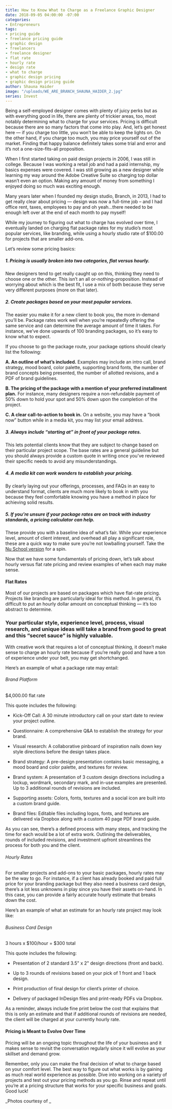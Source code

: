 ```yaml
---
title: How to Know What to Charge as a Freelance Graphic Designer
date: 2018-09-05 04:00:00 -07:00
categories:
- Entrepreneurs
tags:
- pricing guide
- freelance pricing guide
- graphic design
- freelancers
- freelance designer
- flat rate
- hourly rate
- design rate
- what to charge
- graphic design pricing
- graphic design pricing guide
author: Shauna Haider
image: "/uploads/WE_ARE_BRANCH_SHAUNA_HAIDER_2.jpg"
series: Invest
---
```


Being a self-employed designer comes with plenty of juicy perks but as with everything good in life, there are plenty of trickier areas, too, most notably determining what to charge for your services. Pricing is difficult because there are so many factors that come into play. And, let’s get honest here — if you charge too little, you won’t be able to keep the lights on. On the other hand, if you charge too much, you may price yourself out of the market. Finding that happy balance definitely takes some trial and error and it’s not a one-size-fits-all proposition.

When I first started taking on paid design projects in 2006, I was still in college. Because I was working a retail job and had a paid internship, my basics expenses were covered. I was still growing as a new designer while learning my way around the Adobe Creative Suite so charging top dollar wasn’t even an option. Making any amount of money from something I enjoyed doing so much was exciting enough.

Many years later when I founded my design studio, Branch, in 2013, I had to get really clear about pricing — design was now a full-time job – and I had office rent, taxes, employees to pay and oh yeah…there needed to be enough left over at the end of each month to pay myself!

While my journey to figuring out what to charge has evolved over time, I eventually landed on charging flat package rates for my studio’s most popular services, like branding, while using a hourly studio rate of $100.00 for projects that are smaller add-ons.

Let’s review some pricing basics:

##### 1. Pricing is usually broken into two categories, flat versus hourly.

New designers tend to get really caught up on this, thinking they need to choose one or the other. This isn’t an all or-nothing-proposition. Instead of worrying about which is the best fit, I use a mix of both because they serve very different purposes (more on that later).

##### 2. Create packages based on your most popular services.

The easier you make it for a new client to book you, the more in-demand you’ll be. Package rates work well when you’re repeatedly offering the same service and can determine the average amount of time it takes. For instance, we’ve done upwards of 100 branding packages, so it’s easy to know what to expect.

If you choose to go the package route, your package options should clearly list the following:

**A. An outline of what’s included.** Examples may include an intro call, brand strategy, mood board, color palette, supporting brand fonts, the number of brand concepts being presented, the number of allotted revisions, and a PDF of brand guidelines.

**B. The pricing of the package with a mention of your preferred installment plan.** For instance, many designers require a non-refundable payment of 50% down to hold your spot and 50% down upon the completion of the project.

**C. A clear call-to-action to book in.** On a website, you may have a “book now” button while in a media kit, you may list your email address.

##### 3. Always include “starting at” in front of your package rates.

This lets potential clients know that they are subject to change based on their particular project scope. The base rates are a general guideline but you should always provide a custom quote in writing once you’ve reviewed their specific needs to avoid any misunderstandings.

##### 4. A media kit can work wonders to establish your pricing.

By clearly laying out your offerings, processes, and FAQs in an easy to understand format, clients are much more likely to book in with you because they feel comfortable knowing you have a method in place for achieving solid results.

##### 5. If you’re unsure if your package rates are on track with industry standards, a pricing calculator can help.

These provide you with a baseline idea of what’s fair. While your experience level, amount of client interest, and overhead all play a significant role, these are a quick way to make sure you’re not lowballing yourself. Take the [Nu School version](http://thenuschool.com/how-much/#/start) for a spin.

Now that we have some fundamentals of pricing down, let’s talk about hourly versus flat rate pricing and review examples of when each may make sense.

#### Flat Rates

Most of our projects are based on packages which have flat-rate pricing. Projects like branding are particularly ideal for this method. In general, it’s difficult to put an hourly dollar amount on conceptual thinking — it’s too abstract to determine. 

### Your particular style, experience level, process, visual research, and unique ideas will take a brand from good to great and this “secret sauce” is highly valuable.

With creative work that requires a lot of conceptual thinking, it doesn’t make sense to charge an hourly rate because if you’re really good and have a ton of experience under your belt, you may get shortchanged.

Here’s an example of what a package rate may entail:

###### Brand Platform 

$4,000.00 flat rate

This quote includes the following:

- Kick-Off Call: A 30 minute introductory call on your start date to review your project outline.

- Questionnaire: A comprehensive Q&A to establish the strategy for your brand.

- Visual research: A collaborative pinboard of inspiration nails down key style directions before the design takes place.

- Brand strategy: A pre-design presentation contains basic messaging, a mood board and color palette, and textures for review.

- Brand system: A presentation of 3 custom design directions including a lockup, wordmark, secondary mark, and in-use examples are presented. Up to 3 additional rounds of revisions are included.

- Supporting assets: Colors, fonts, textures and a social icon are built into a custom brand guide.

- Brand files: Editable files including logos, fonts, and textures are delivered via Dropbox along with a custom 40 page PDF brand guide.

As you can see, there’s a defined process with many steps, and tracking the time for each would be a lot of extra work. Outlining the deliverables, rounds of included revisions, and investment upfront streamlines the process for both you and the client. 

###### Hourly Rates

For smaller projects and add-ons to your basic packages, hourly rates may be the way to go. For instance, if a client has already booked and paid full price for your branding package but they also need a business card design, there’s a lot less unknowns in play since you have their assets on-hand. In this case, you can provide a fairly accurate hourly estimate that breaks down the cost.

Here’s an example of what an estimate for an hourly rate project may look like:

###### Business Card Design

3 hours x $100/hour = $300 total

This quote includes the following:

- Presentation of 2 standard 3.5" x 2" design directions (front and back).

- Up to 3 rounds of revisions based on your pick of 1 front and 1 back design.

- Print production of final design for client’s printer of choice.

- Delivery of packaged InDesign files and print-ready PDFs via Dropbox.

As a reminder, always include fine print below the cost that explains that this is only an estimate and that if additional rounds of revisions are needed, the client will be charged at your currently hourly rate.

#### Pricing is Meant to Evolve Over Time

Pricing will be an ongoing topic throughout the life of your business and it makes sense to revisit the conversation regularly since it will evolve as your skillset and demand grow.

Remember, only you can make the final decision of what to charge based on your comfort level. The best way to figure out what works is by gaining as much real world experience as possible. Dive into working on a variety of projects and test out your pricing methods as you go. Rinse and repeat until you’re at a pricing structure that works for your specific business and goals. Good luck!

_Photos courtesy of _